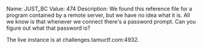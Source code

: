 Name: JUST_BC
Value: 474
Description: We found this reference file for a program contained by a remote server, but we have no idea what it is.
All we know is that whenever we connect there's a password prompt. Can you figure out what that password is?

The live instance is at challenges.tamuctf.com:4932.
